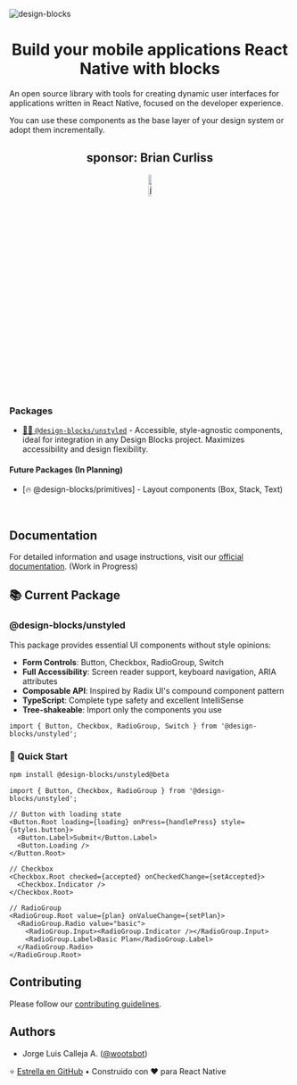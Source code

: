 ![design-blocks](./docs/preview_beta.png)

<h1 align="center">
  Build your mobile applications React Native with blocks
</h1>

An open source library with tools for creating dynamic user interfaces for applications written in React Native, focused on the developer experience.

You can use these components as the base layer of your design system or adopt them incrementally.

<h2 align="center">sponsor: Brian Curliss</h2>

<div align="center">
  <a href="https://github.com/BrianCurliss">
  <picture width="10%" >
        <source media="(prefers-color-scheme: dark)" srcset="https://avatars.githubusercontent.com/u/1222949?v=4">
        <img alt="jazz logo" src="https://avatars.githubusercontent.com/u/1222949?v=4" width="10%">
      </picture>

  </a>
</div>

### Packages

- [🏄‍♀️ `@design-blocks/unstyled`](https://github.com/openkitrun/design-blocks/tree/main/packages/%40blocks-unstyled) -
  Accessible, style-agnostic components, ideal for integration in any Design Blocks project. Maximizes accessibility and design flexibility.

#### Future Packages (In Planning)

- [🔥 @design-blocks/primitives] - Layout components (Box, Stack, Text)

<br/>

## Documentation

For detailed information and usage instructions, visit our [official documentation](https://designblocks.dev). (Work in Progress)

## 📚 Current Package

### **@design-blocks/unstyled**

This package provides essential UI components without style opinions:

- **Form Controls**: Button, Checkbox, RadioGroup, Switch
- **Full Accessibility**: Screen reader support, keyboard navigation, ARIA attributes
- **Composable API**: Inspired by Radix UI's compound component pattern
- **TypeScript**: Complete type safety and excellent IntelliSense
- **Tree-shakeable**: Import only the components you use

```tsx
import { Button, Checkbox, RadioGroup, Switch } from '@design-blocks/unstyled';
```

### 🚀 Quick Start

```bash
npm install @design-blocks/unstyled@beta
```

```tsx
import { Button, Checkbox, RadioGroup } from '@design-blocks/unstyled';

// Button with loading state
<Button.Root loading={loading} onPress={handlePress} style={styles.button}>
  <Button.Label>Submit</Button.Label>
  <Button.Loading />
</Button.Root>

// Checkbox
<Checkbox.Root checked={accepted} onCheckedChange={setAccepted}>
  <Checkbox.Indicator />
</Checkbox.Root>

// RadioGroup
<RadioGroup.Root value={plan} onValueChange={setPlan}>
  <RadioGroup.Radio value="basic">
    <RadioGroup.Input><RadioGroup.Indicator /></RadioGroup.Input>
    <RadioGroup.Label>Basic Plan</RadioGroup.Label>
  </RadioGroup.Radio>
</RadioGroup.Root>
```
## Contributing

Please follow our [contributing guidelines](./.github/CONTRIBUTING.md).

## Authors

- Jorge Luis Calleja A. ([@wootsbot](https://twitter.com/wootsbot))

⭐ [Estrella en GitHub](https://github.com/openkitrun/design-blocks) • Construido con ❤️ para React Native
